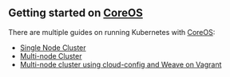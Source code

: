## Getting started on [CoreOS](http://coreos.com)

There are multiple guides on running Kubernetes with [CoreOS](http://coreos.com):

* [Single Node Cluster](coreos/coreos_single_node_cluster.md)
* [Multi-node Cluster](coreos/coreos_multinode_cluster.md)
* [Multi-node cluster using cloud-config and Weave on Vagrant](https://github.com/errordeveloper/weave-demos/blob/master/poseidon/README.md)
